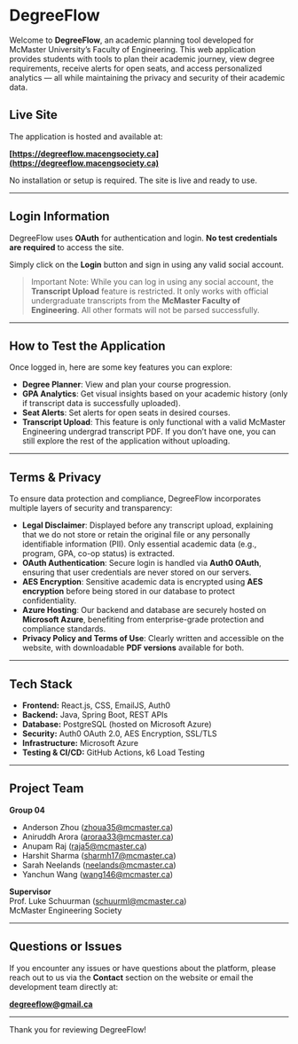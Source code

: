 # DegreeFlow

Welcome to **DegreeFlow**, an academic planning tool developed for McMaster University’s Faculty of Engineering. This web application provides students with tools to plan their academic journey, view degree requirements, receive alerts for open seats, and access personalized analytics — all while maintaining the privacy and security of their academic data.

## Live Site

The application is hosted and available at:

**[https://degreeflow.macengsociety.ca](https://degreeflow.macengsociety.ca)**

No installation or setup is required. The site is live and ready to use.

---

## Login Information

DegreeFlow uses **OAuth** for authentication and login. **No test credentials are required** to access the site.

Simply click on the **Login** button and sign in using any valid social account.

> Important Note: While you can log in using any social account, the **Transcript Upload** feature is restricted. It only works with official undergraduate transcripts from the **McMaster Faculty of Engineering**. All other formats will not be parsed successfully.

---

## How to Test the Application

Once logged in, here are some key features you can explore:

- **Degree Planner**: View and plan your course progression.
- **GPA Analytics**: Get visual insights based on your academic history (only if transcript data is successfully uploaded).
- **Seat Alerts**: Set alerts for open seats in desired courses.
- **Transcript Upload**: This feature is only functional with a valid McMaster Engineering undergrad transcript PDF. If you don’t have one, you can still explore the rest of the application without uploading.

---

## Terms & Privacy

To ensure data protection and compliance, DegreeFlow incorporates multiple layers of security and transparency:

- **Legal Disclaimer**: Displayed before any transcript upload, explaining that we do not store or retain the original file or any personally identifiable information (PII). Only essential academic data (e.g., program, GPA, co-op status) is extracted.
- **OAuth Authentication**: Secure login is handled via **Auth0 OAuth**, ensuring that user credentials are never stored on our servers.
- **AES Encryption**: Sensitive academic data is encrypted using **AES encryption** before being stored in our database to protect confidentiality.
- **Azure Hosting**: Our backend and database are securely hosted on **Microsoft Azure**, benefiting from enterprise-grade protection and compliance standards.
- **Privacy Policy and Terms of Use**: Clearly written and accessible on the website, with downloadable **PDF versions** available for both.

---

## Tech Stack

- **Frontend:** React.js, CSS, EmailJS, Auth0
- **Backend:** Java, Spring Boot, REST APIs
- **Database:** PostgreSQL (hosted on Microsoft Azure)
- **Security:** Auth0 OAuth 2.0, AES Encryption, SSL/TLS
- **Infrastructure:** Microsoft Azure
- **Testing & CI/CD:** GitHub Actions, k6 Load Testing

---

## Project Team

**Group 04**

- Anderson Zhou (zhoua35@mcmaster.ca)
- Aniruddh Arora (aroraa33@mcmaster.ca)
- Anupam Raj (raja5@mcmaster.ca)
- Harshit Sharma (sharmh17@mcmaster.ca)
- Sarah Neelands (neelands@mcmaster.ca)
- Yanchun Wang (wang146@mcmaster.ca)

**Supervisor**  
Prof. Luke Schuurman (schuurml@mcmaster.ca)  
McMaster Engineering Society

---

## Questions or Issues

If you encounter any issues or have questions about the platform, please reach out to us via the **Contact** section on the website or email the development team directly at:

**degreeflow@gmail.ca**

---

Thank you for reviewing DegreeFlow!
